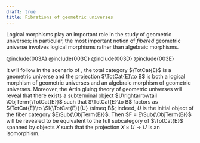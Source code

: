 ```yaml
---
draft: true
title: Fibrations of geometric universes
---
```


Logical morphisms play an important role in the study of geometric universes; in particular, the most important notion of *fibered* geometric universe involves logical morphisms rather than algebraic morphisms.

@include{003A}
@include{003C}
@include{003D}
@include{003E}

It will follow in the scenario of [](frct-003E), the total category $\TotCat{E}$ is a geometric universe and the projection $\TotCat{E}\to B$ is both a logical morphism of geometric universes and an algebraic morphism of geometric universes. Moreover, the Artin gluing theory of geometric universes will reveal that there exists a subterminal object $U\rightarrowtail \ObjTerm{\TotCat{E}}$ such that $\TotCat{E}\to B$ factors as  $\TotCat{E}\to \Sl{\TotCat{E}}{U} \simeq B$; indeed, $U$ is the initial object of the fiber category $E\Sub{\ObjTerm{B}}$. Then $F = E\Sub{\ObjTerm{B}}$ will be revealed to be equivalent to the full subcategory of $\TotCat{E}$ spanned by objects $X$ such that the projection $X\times U\to U$ is an isomorphism.
